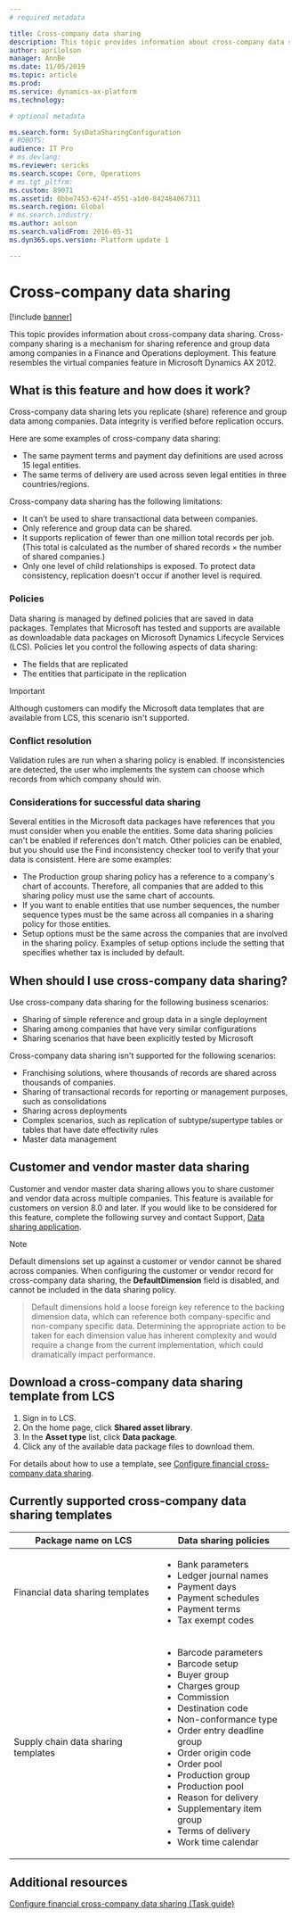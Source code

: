 ```yaml
---
# required metadata

title: Cross-company data sharing
description: This topic provides information about cross-company data sharing. Cross-company sharing is a mechanism for sharing reference and group data among companies in a Finance and Operations deployment.
author: aprilolson
manager: AnnBe
ms.date: 11/05/2019
ms.topic: article
ms.prod: 
ms.service: dynamics-ax-platform
ms.technology: 

# optional metadata

ms.search.form: SysDataSharingConfiguration
# ROBOTS: 
audience: IT Pro
# ms.devlang: 
ms.reviewer: sericks
ms.search.scope: Core, Operations
# ms.tgt_pltfrm: 
ms.custom: 89071
ms.assetid: 0bbe7453-624f-4551-a1d0-842484067311
ms.search.region: Global
# ms.search.industry: 
ms.author: aolson
ms.search.validFrom: 2016-05-31
ms.dyn365.ops.version: Platform update 1

---
```


# Cross-company data sharing

[!include [banner](../includes/banner.md)]

This topic provides information about cross-company data sharing. Cross-company sharing is a mechanism for sharing reference and group data among companies in a Finance and Operations deployment. This feature resembles the virtual companies feature in Microsoft Dynamics AX 2012.

What is this feature and how does it work?
------------------------------------------

Cross-company data sharing lets you replicate (share) reference and group data among companies. Data integrity is verified before replication occurs. 

Here are some examples of cross-company data sharing:

-   The same payment terms and payment day definitions are used across 15 legal entities.
-   The same terms of delivery are used across seven legal entities in three countries/regions.

Cross-company data sharing has the following limitations:

-   It can’t be used to share transactional data between companies.
-   Only reference and group data can be shared.
-   It supports replication of fewer than one million total records per job. (This total is calculated as the number of shared records × the number of shared companies.)
-   Only one level of child relationships is exposed. To protect data consistency, replication doesn't occur if another level is required.

### Policies

Data sharing is managed by defined policies that are saved in data packages. Templates that Microsoft has tested and supports are available as downloadable data packages on Microsoft Dynamics Lifecycle Services (LCS). Policies let you control the following aspects of data sharing:

-   The fields that are replicated
-   The entities that participate in the replication

> [!IMPORTANT]
> Although customers can modify the Microsoft data templates that are available from LCS, this scenario isn't supported.

### Conflict resolution

Validation rules are run when a sharing policy is enabled. If inconsistencies are detected, the user who implements the system can choose which records from which company should win.

### Considerations for successful data sharing

Several entities in the Microsoft data packages have references that you must consider when you enable the entities. Some data sharing policies can't be enabled if references don't match. Other policies can be enabled, but you should use the Find inconsistency checker tool to verify that your data is consistent. Here are some examples:

-   The Production group sharing policy has a reference to a company's chart of accounts. Therefore, all companies that are added to this sharing policy must use the same chart of accounts.
-   If you want to enable entities that use number sequences, the number sequence types must be the same across all companies in a sharing policy for those entities.
-   Setup options must be the same across the companies that are involved in the sharing policy. Examples of setup options include the setting that specifies whether tax is included by default.

## When should I use cross-company data sharing?
Use cross-company data sharing for the following business scenarios:

-   Sharing of simple reference and group data in a single deployment
-   Sharing among companies that have very similar configurations
-   Sharing scenarios that have been explicitly tested by Microsoft

Cross-company data sharing isn't supported for the following scenarios:

-   Franchising solutions, where thousands of records are shared across thousands of companies.
-   Sharing of transactional records for reporting or management purposes, such as consolidations
-   Sharing across deployments
-   Complex scenarios, such as replication of subtype/supertype tables or tables that have date effectivity rules
-   Master data management

## Customer and vendor master data sharing
Customer and vendor master data sharing allows you to share customer and vendor data across multiple companies. This feature is available for customers on version 8.0 and later. If you would like to be considered for this feature, complete the following survey and contact Support, [Data sharing application](https://aka.ms/MSDYN365FODataSharing).

> [!NOTE]
> Default dimensions set up against a customer or vendor cannot be shared across companies. When configuring the customer or vendor record for cross-company data sharing, the **DefaultDimension** field is disabled, and cannot be included in the data sharing policy.

> Default dimensions hold a loose foreign key reference to the backing dimension data, which can reference both company-specific and non-company specific data. Determining the appropriate action to be taken for each dimension value has inherent complexity and would require a change from the current implementation, which could dramatically impact performance.

## Download a cross-company data sharing template from LCS
1.  Sign in to LCS.
2.  On the home page, click **Shared asset library**.
3.  In the **Asset type** list, click **Data package**.
4.  Click any of the available data package files to download them.

For details about how to use a template, see [Configure financial cross-company data sharing](../data-entities/tasks/configure-financial-cross-company-data-sharing.md).

## Currently supported cross-company data sharing templates
<table>
<thead>
<tr class="header">
<th>Package name on LCS</th>
<th>Data sharing policies</th>
</tr>
</thead>
<tbody>
<tr class="odd">
<td>Financial data sharing templates</td>
<td><ul>
<li>Bank parameters</li>
<li>Ledger journal names</li>
<li>Payment days</li>
<li>Payment schedules</li>
<li>Payment terms</li>
<li>Tax exempt codes</li>
</ul></td>
</tr>
<tr class="even">
<td>Supply chain data sharing templates</td>
<td><ul>
<li>Barcode parameters</li>
<li>Barcode setup</li>
<li>Buyer group</li>
<li>Charges group</li>
<li>Commission</li>
<li>Destination code</li>
<li>Non-conformance type</li>
<li>Order entry deadline group</li>
<li>Order origin code</li>
<li>Order pool</li>
<li>Production group</li>
<li>Production pool</li>
<li>Reason for delivery</li>
<li>Supplementary item group</li>
<li>Terms of delivery</li>
<li>Work time calendar</li>
</ul></td>
</tr>
</tbody>
</table>


Additional resources
--------

[Configure financial cross-company data sharing (Task guide)](../data-entities/tasks/configure-financial-cross-company-data-sharing.md)



